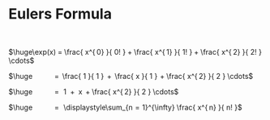 
# Eulers Formula

<br>

$\huge\exp(x) = \frac{ x^{ 0} }{ 0! } + \frac{ x^{ 1} }{ 1! } + \frac{ x^{ 2} }{ 2! } \cdots$

$\huge             =   \frac{ 1 }{ 1 }   +   \frac{ x }{ 1 }  + \frac{ x^{ 2} }{ 2 } \cdots$

$\huge             =     1    +    x   + \frac{ x^{ 2} }{ 2 } \cdots$

$\huge             =     \displaystyle\sum_{n  =  1}^{\infty} \frac{ x^{ n} }{ n! }$

<br>
